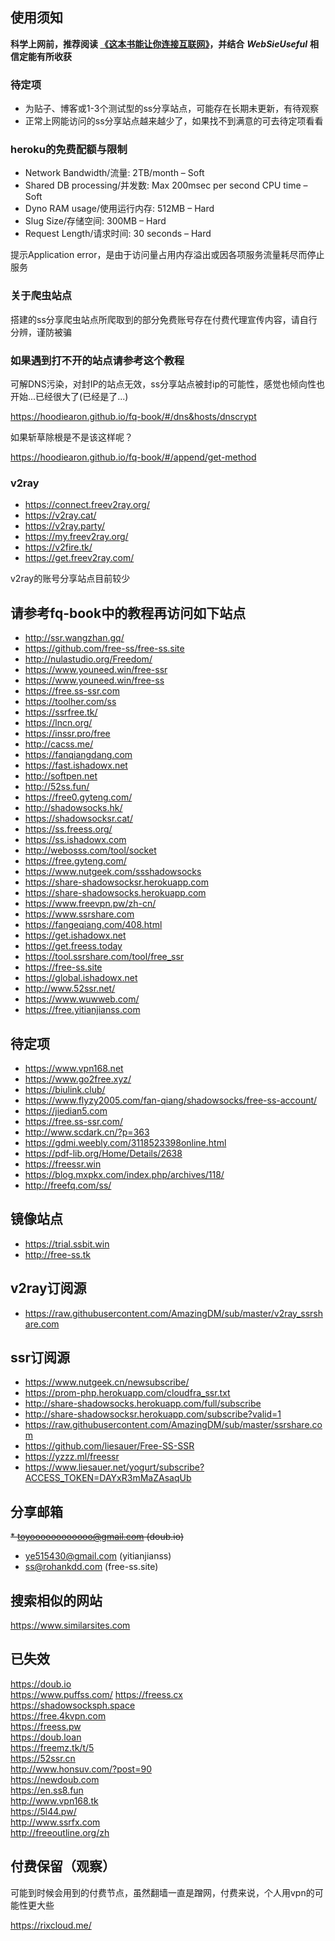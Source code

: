 ## 使用须知

**科学上网前，推荐阅读 [《这本书能让你连接互联网》](https://hoodiearon.github.io/fq-book/)，并结合** ***WebSieUseful*** **相信定能有所收获**

### 待定项
* 为贴子、博客或1-3个测试型的ss分享站点，可能存在长期未更新，有待观察
* 正常上网能访问的ss分享站点越来越少了，如果找不到满意的可去待定项看看

### heroku的免费配额与限制
* Network Bandwidth/流量: 2TB/month – Soft
* Shared DB processing/并发数: Max 200msec per second CPU time – Soft
* Dyno RAM usage/使用运行内存: 512MB – Hard
* Slug Size/存储空间: 300MB – Hard
* Request Length/请求时间: 30 seconds – Hard

提示Application error，是由于访问量占用内存溢出或因各项服务流量耗尽而停止服务

### 关于爬虫站点

搭建的ss分享爬虫站点所爬取到的部分免费账号存在付费代理宣传内容，请自行分辨，谨防被骗

### 如果遇到打不开的站点请参考这个教程

可解DNS污染，对封IP的站点无效，ss分享站点被封ip的可能性，感觉也倾向性也开始...已经很大了(已经是了...)

 https://hoodiearon.github.io/fq-book/#/dns&hosts/dnscrypt
 
如果斩草除根是不是该这样呢？

https://hoodiearon.github.io/fq-book/#/append/get-method


### v2ray

* https://connect.freev2ray.org/
* https://v2ray.cat/ 
* https://v2ray.party/
* https://my.freev2ray.org/
* https://v2fire.tk/
* https://get.freev2ray.com/

v2ray的账号分享站点目前较少

## 请参考fq-book中的教程再访问如下站点

* http://ssr.wangzhan.gq/
* https://github.com/free-ss/free-ss.site
* http://nulastudio.org/Freedom/
* https://www.youneed.win/free-ssr
* https://www.youneed.win/free-ss
* https://free.ss-ssr.com
* https://toolher.com/ss
* https://ssrfree.tk/
* https://lncn.org/
* https://inssr.pro/free
* http://cacss.me/
* https://fanqiangdang.com
* https://fast.ishadowx.net
* http://softpen.net 
* http://52ss.fun/
* https://free0.gyteng.com/
* http://shadowsocks.hk/
* https://shadowsocksr.cat/
* https://ss.freess.org/
* https://ss.ishadowx.com
* http://webosss.com/tool/socket
* https://free.gyteng.com/
* https://www.nutgeek.com/ssshadowsocks
* https://share-shadowsocksr.herokuapp.com
* https://share-shadowsocks.herokuapp.com 
* https://www.freevpn.pw/zh-cn/
* https://www.ssrshare.com
* https://fangeqiang.com/408.html
* https://get.ishadowx.net
* https://get.freess.today
* https://tool.ssrshare.com/tool/free_ssr
* https://free-ss.site
* https://global.ishadowx.net
* http://www.52ssr.net/
* https://www.wuwweb.com/
* https://free.yitianjianss.com



## 待定项

* https://www.vpn168.net
* https://www.go2free.xyz/
* https://biulink.club/
* https://www.flyzy2005.com/fan-qiang/shadowsocks/free-ss-account/
* https://jiedian5.com
* https://free.ss-ssr.com/
* http://www.scdark.cn/?p=363
* https://gdmi.weebly.com/3118523398online.html
* https://pdf-lib.org/Home/Details/2638
* https://freessr.win
* https://blog.mxpkx.com/index.php/archives/118/
* http://freefq.com/ss/

## 镜像站点

* https://trial.ssbit.win
* http://free-ss.tk

<!--
## 科学访问
* https://www.ssrshare.com
* https://fangeqiang.com/408.html
* https://get.ishadowx.net
* https://get.freess.today
* https://tool.ssrshare.com/tool/free_ssr
* https://doub.io 
* https://free-ss.site
* https://global.ishadowx.net
* http://www.52ssr.net/
* https://www.wuwweb.com/
* https://free.yitianjianss.com
* https://www.puffss.com/
-->

## v2ray订阅源

* https://raw.githubusercontent.com/AmazingDM/sub/master/v2ray_ssrshare.com

## ssr订阅源
* https://www.nutgeek.cn/newsubscribe/
* https://prom-php.herokuapp.com/cloudfra_ssr.txt
* http://share-shadowsocks.herokuapp.com/full/subscribe
* http://share-shadowsocksr.herokuapp.com/subscribe?valid=1
* https://raw.githubusercontent.com/AmazingDM/sub/master/ssrshare.com
* https://github.com/liesauer/Free-SS-SSR
* https://yzzz.ml/freessr
* https://www.liesauer.net/yogurt/subscribe?ACCESS_TOKEN=DAYxR3mMaZAsaqUb


## 分享邮箱
<s> * toyoooooooooooo@gmail.com (doub.io)</s>
* ye515430@gmail.com (yitianjianss)
* ss@rohankdd.com (free-ss.site)

## 搜索相似的网站

https://www.similarsites.com

## 已失效

https://doub.io   
https://www.puffss.com/
https://freess.cx  
https://shadowsocksph.space  
https://free.4kvpn.com  
https://freess.pw  
https://doub.loan  
https://freemz.tk/t/5  
https://52ssr.cn  
http://www.honsuv.com/?post=90  
https://newdoub.com  
https://en.ss8.fun  
http://www.vpn168.tk  
https://5l44.pw/  
http://www.ssrfx.com  
http://freeoutline.org/zh

## 付费保留（观察）

可能到时候会用到的付费节点，虽然翻墙一直是蹭网，付费来说，个人用vpn的可能性更大些

https://rixcloud.me/
